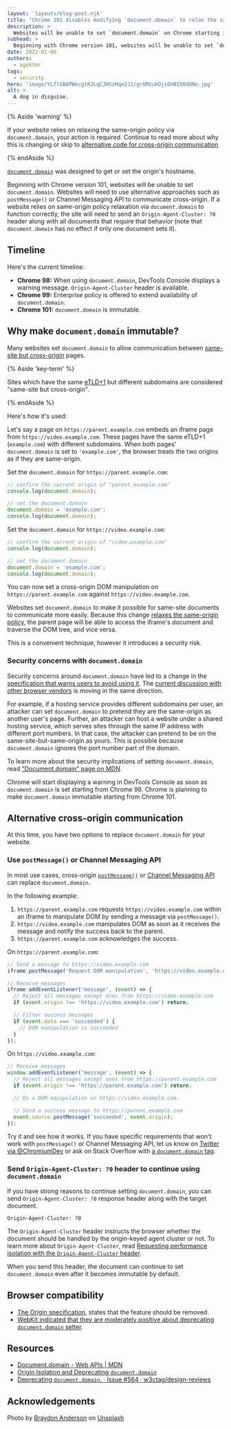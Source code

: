 ```yaml
---
layout: 'layouts/blog-post.njk'
title: "Chrome 101 disables modifying `document.domain` to relax the same-origin policy"
description: >
  Websites will be unable to set `document.domain` on Chrome starting in version 101. If your website relies on setting `document.domain`, your action is required.
subhead: >
  Beginning with Chrome version 101, websites will be unable to set `document.domain`.
date: 2022-01-06
authors:
  - agektmr
tags:
  - security
hero: 'image/YLflGBAPWecgtKJLqCJHSzHqe2J2/grGMzuhOjsGhN150dONe.jpg'
alt: >
  A dog in disguise.
---
```


{% Aside 'warning' %}

If your website relies on relaxing the same-origin policy via `document.domain`,
your action is required. Continue to read more about why this is changing or
skip to [alternative code for cross-origin
communication](#alternative-cross-origin-communication)

{% endAside %}

[`document.domain`](https://developer.mozilla.org/en-US/docs/Web/API/Document/domain)
was designed to get or set the origin's hostname.

Beginning with Chrome version 101, websites will be unable to set
`document.domain`. Websites will need to use alternative approaches such as
`postMessage()` or Channel Messaging API to communicate cross-origin. If a
website relies on same-origin policy relaxation via `document.domain` to
function correctly, the site will need to send an `Origin-Agent-Cluster: ?0` header
along with all documents that require that behavior (note that `document.domain`
has no effect if only one document sets it).

## Timeline

Here's the current timeline:

* **Chrome 98:** When using `document.domain`, DevTools Console displays a
  warning message. `Origin-Agent-Cluster` header is available.
* **Chrome 99:** Enterprise policy is offered to extend availability of
  `document.domain`.
* **Chrome 101:** `document.domain` is immutable.

## Why make `document.domain` immutable?

Many websites set `document.domain` to allow communication between [same-site
but cross-origin](https://web.dev/same-site-same-origin/) pages. 

{% Aside 'key-term' %}

Sites which have the same
[eTLD+1](https://web.dev/same-site-same-origin/#:~:text=the%20whole%20site%20name%20is%20known%20as%20the%20etld%2B1)
but different subdomains are considered "same-site but cross-origin".

{% endAside %}

Here's how it's used:

Let's say a page on `https://parent.example.com` embeds an iframe page from
`https://video.example.com`. These pages have the same eTLD+1 (`example.com`)
with different subdomains. When both pages' `document.domain` is set to
`'example.com'`, the browser treats the two origins as if they are same-origin.

Set the `document.domain` for `https://parent.example.com`:

```js
// confirm the current origin of "parent.example.com"
console.log(document.domain);

// set the document.domain
document.domain = 'example.com';
console.log(document.domain);
```

Set the `document.domain` for `https://video.example.com`:

```js
// confirm the current origin of "video.example.com"
console.log(document.domain);

// set the document.domain
document.domain = 'example.com';
console.log(document.domain);
```

You can now set a cross-origin DOM manipulation on `https://parent.example.com`
against `https://video.example.com`.

Websites set `document.domain` to make it possible for same-site documents to
communicate more easily. Because this change [relaxes the same-origin
policy](https://html.spec.whatwg.org/multipage/origin.html#relaxing-the-same-origin-restriction),
the parent page will be able to access the iframe's document and traverse the
DOM tree, and vice versa.

This is a convenient technique, however it introduces a
security risk.

### Security concerns with `document.domain`

Security concerns around `document.domain` have led to a change in the
[specification that warns users to avoid using
it](https://html.spec.whatwg.org/multipage/origin.html#relaxing-the-same-origin-restriction).
The [current discussion with other browser
vendors](https://github.com/w3ctag/design-reviews/issues/564) is moving in
the same direction.

For example, if a hosting service provides different subdomains per user, an
attacker can set `document.domain` to pretend they are the same-origin
as another user's page. Further, an attacker can host a website under a shared
hosting service, which serves sites through the same IP address with different port
numbers. In that case, the attacker can pretend to be on the same-site-but-same-origin as
yours. This is possible because `document.domain` ignores the port number part
of the domain.

To learn more about the security implications of setting `document.domain`, read
["Document.domain" page on
MDN](https://developer.mozilla.org/docs/Web/API/Document/domain#setter).

Chrome will start displaying a warning in DevTools Console as soon as
`document.domain` is set starting from Chrome 98. Chrome is planning to  make
`document.domain` immutable starting from Chrome 101.

## Alternative cross-origin communication

At this time, you have two options to replace `document.domain` for your website.

### Use `postMessage()` or Channel Messaging API

In most use cases, cross-origin 
[`postMessage()`](https://developer.mozilla.org/docs/Web/API/Window/postMessage)
or [Channel Messaging API](https://developer.mozilla.org/docs/Web/API/Channel_Messaging_API)
can replace `document.domain`.

In the following example:

1. `https://parent.example.com` requests `https://video.example.com` within an
   iframe to manipulate DOM by sending a message via `postMessage()`.
2. `https://video.example.com` manipulates DOM as soon as it receives the
   message and notify the success back to the parent.
3. `https://parent.example.com` acknowledges the success.

On `https://parent.example.com`:

```js
// Send a message to https://video.example.com
iframe.postMessage('Request DOM manipulation', 'https://video.example.com');

// Receive messages
iframe.addEventListener('message', (event) => {
  // Reject all messages except ones from https://video.example.com
  if (event.origin !== 'https://video.example.com') return;

  // Filter success messages
  if (event.data === 'succeeded') {
    // DOM manipulation is succeeded
  }
});
```

On `https://video.example.com`:

```js
// Receive messages
window.addEventListener('message', (event) => {
  // Reject all messages except ones from https://parent.example.com
  if (event.origin !== 'https://parent.example.com') return;

  // Do a DOM manipulation on https://video.example.com.

  // Send a success message to https://parent.example.com
  event.source.postMessage('succeeded', event.origin);
});
```

Try it and see how it works. If you have specific requirements that won't work
with `postMessage()` or Channel Messaging API, let us know on [Twitter via
@ChromiumDev](https://twitter.com/ChromiumDev) or ask on Stack Overflow with [a
`document.domain`
tag](https://stackoverflow.com/questions/tagged/document.domain).

### Send `Origin-Agent-Cluster: ?0` header to continue using `document.domain`

If you have strong reasons to continue setting `document.domain`, you can send
`Origin-Agent-Cluster: ?0` response header along with the target document.

```http
Origin-Agent-Cluster: ?0
```

The `Origin-Agent-Cluster` header instructs the browser whether the document
should be handled by the origin-keyed agent cluster or not. To learn more about
`Origin-Agent-Cluster`, read [Requesting performance isolation with the
`Origin-Agent-Cluster` header](https://web.dev/origin-agent-cluster/).

When you send this header, the document can continue to set `document.domain` even
after it becomes immutable by default.

## Browser compatibility

* [The Origin
  specification](https://html.spec.whatwg.org/multipage/origin.html#:~:text=Because%20of%20these%20security%20pitfalls%2C%20this%20feature%20is%20in%20the%20process%20of%20being%20removed%20from%20the%20web%20platform),
  states that the feature should be removed.
* [WebKit indicated that they are moderately positive about deprecating
  `document.domain`
  setter](https://github.com/w3ctag/design-reviews/issues/564#issuecomment-768450217).

## Resources

* [Document.domain - Web APIs |
  MDN](https://developer.mozilla.org/docs/Web/API/Document/domain)
* [Origin Isolation and Deprecating
  `document.domain`](https://github.com/mikewest/deprecating-document-domain/)
* [Deprecating `document.domain`. · Issue #564 ·
  w3ctag/design-reviews](https://github.com/w3ctag/design-reviews/issues/564)

## Acknowledgements

Photo by <a href="https://unsplash.com/@braydona">Braydon Anderson</a> on <a href="https://unsplash.com/">Unsplash</a>
